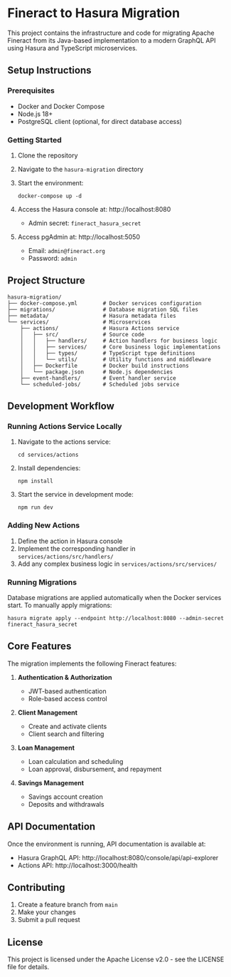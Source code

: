 # Fineract to Hasura Migration

This project contains the infrastructure and code for migrating Apache Fineract from its Java-based implementation to a modern GraphQL API using Hasura and TypeScript microservices.

## Setup Instructions

### Prerequisites

- Docker and Docker Compose
- Node.js 18+
- PostgreSQL client (optional, for direct database access)

### Getting Started

1. Clone the repository
2. Navigate to the `hasura-migration` directory
3. Start the environment:
   ```
   docker-compose up -d
   ```
4. Access the Hasura console at: http://localhost:8080
   - Admin secret: `fineract_hasura_secret`

5. Access pgAdmin at: http://localhost:5050
   - Email: `admin@fineract.org`
   - Password: `admin`

## Project Structure

```
hasura-migration/
├── docker-compose.yml        # Docker services configuration
├── migrations/               # Database migration SQL files
├── metadata/                 # Hasura metadata files
└── services/                 # Microservices
    ├── actions/              # Hasura Actions service
    │   ├── src/              # Source code
    │   │   ├── handlers/     # Action handlers for business logic
    │   │   ├── services/     # Core business logic implementations
    │   │   ├── types/        # TypeScript type definitions
    │   │   └── utils/        # Utility functions and middleware
    │   ├── Dockerfile        # Docker build instructions
    │   └── package.json      # Node.js dependencies
    ├── event-handlers/       # Event handler service
    └── scheduled-jobs/       # Scheduled jobs service
```

## Development Workflow

### Running Actions Service Locally

1. Navigate to the actions service:
   ```
   cd services/actions
   ```

2. Install dependencies:
   ```
   npm install
   ```

3. Start the service in development mode:
   ```
   npm run dev
   ```

### Adding New Actions

1. Define the action in Hasura console
2. Implement the corresponding handler in `services/actions/src/handlers/`
3. Add any complex business logic in `services/actions/src/services/`

### Running Migrations

Database migrations are applied automatically when the Docker services start. To manually apply migrations:

```
hasura migrate apply --endpoint http://localhost:8080 --admin-secret fineract_hasura_secret
```

## Core Features

The migration implements the following Fineract features:

1. **Authentication & Authorization**
   - JWT-based authentication
   - Role-based access control

2. **Client Management**
   - Create and activate clients
   - Client search and filtering

3. **Loan Management**
   - Loan calculation and scheduling
   - Loan approval, disbursement, and repayment

4. **Savings Management**
   - Savings account creation
   - Deposits and withdrawals

## API Documentation

Once the environment is running, API documentation is available at:
- Hasura GraphQL API: http://localhost:8080/console/api/api-explorer
- Actions API: http://localhost:3000/health

## Contributing

1. Create a feature branch from `main`
2. Make your changes
3. Submit a pull request

## License

This project is licensed under the Apache License v2.0 - see the LICENSE file for details.